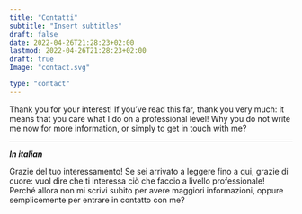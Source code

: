 ```yaml
---
title: "Contatti"
subtitle: "Insert subtitles"
draft: false
date: 2022-04-26T21:28:23+02:00
lastmod: 2022-04-26T21:28:23+02:00
draft: true
Image: "contact.svg"

type: "contact"
---
```



Thank you for your interest!
If you’ve read this far, thank you very much: it means that you care what I do on a professional level! Why you do not write me now for more information, or simply to get in touch with me?

---

***In italian***

Grazie del tuo interessamento!
Se sei arrivato a leggere fino a qui, grazie di cuore: vuol dire che ti interessa ciò che faccio a livello professionale!
Perché allora non mi scrivi subito per avere maggiori informazioni, oppure semplicemente per entrare in contatto con me?
